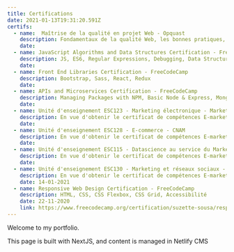 ```yaml
---
title: Certifications
date: 2021-01-13T19:31:20.591Z
certifs:
  - name:  Maîtrise de la qualité en projet Web - Opquast
    description: Fondamentaux de la qualité Web, les bonnes pratiques, les usages des référentiels, l'accessibilité numérique et la maîtrise des risques
    date: 
  - name: JavaScript Algorithms and Data Structures Certification - FreeCodeCamp
    description: JS, ES6, Regular Expressions, Debugging, Data Structures, Algorithm Scripting, OOP, Functional Programming
    date: 
  - name: Front End Libraries Certification - FreeCodeCamp
    description: Bootstrap, Sass, React, Redux
    date: 
  - name: APIs and Microservices Certification - FreeCodeCamp
    description: Managing Packages with NPM, Basic Node & Express, MongoDB & Mongoose
    date: 
  - name: Unité d'enseignement ESC123 - Marketing électronique - Marketing digital - CNAM
    description: En vue d'obtenir le certificat de compétences E-marketing et E-commerce
    date: 
  - name: Unité d'enseignement ESC128 - E-commerce - CNAM
    description: En vue d'obtenir le certificat de compétences E-marketing et E-commerce
    date: 
  - name: Unité d'enseignement ESC115 - Datascience au service du Marketing et de la Relation client - CNAM
    description: En vue d'obtenir le certificat de compétences E-marketing et E-commerce
    date: 
  - name: Unité d'enseignement ESC130 - Marketing et réseaux sociaux - 4 ECTS - CNAM
    description: En vue d'obtenir le certificat de compétences E-marketing et E-commerce
    date: 14-01-2021
  - name: Responsive Web Design Certification - FreeCodeCamp
    description: HTML, CSS, CSS Flexbox, CSS Grid, Accessibilité
    date: 22-11-2020
    link: https://www.freecodecamp.org/certification/suzette-sousa/responsive-web-design
---
```

Welcome to my portfolio.

This page is built with NextJS, and content is managed in Netlify CMS